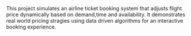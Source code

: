 This project simulates an airline ticket booking system that adjusts flight price dynamically based on demand,time and availability. It demonstrates real world pricing stragies using data driven algorithms for an interactive booking experience.

